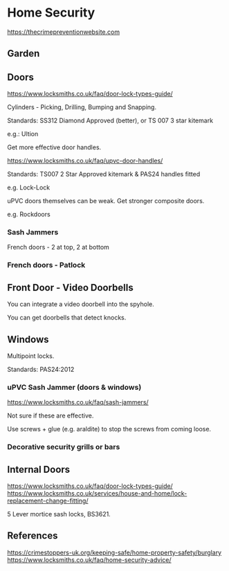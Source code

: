 # Home Security

https://thecrimepreventionwebsite.com

## Garden

## Doors

https://www.locksmiths.co.uk/faq/door-lock-types-guide/

Cylinders - Picking, Drilling, Bumping and Snapping.

Standards: SS312 Diamond Approved (better), or TS 007 3 star kitemark

e.g.: Ultion

Get more effective door handles.

https://www.locksmiths.co.uk/faq/upvc-door-handles/

Standards: TS007 2 Star Approved kitemark & PAS24 handles fitted

e.g. Lock-Lock

uPVC doors themselves can be weak. Get stronger composite doors.

e.g. Rockdoors

### Sash Jammers

French doors - 2 at top, 2 at bottom

### French doors - Patlock

## Front Door - Video Doorbells

You can integrate a video doorbell into the spyhole.

You can get doorbells that detect knocks.

## Windows

Multipoint locks.

Standards: PAS24:2012

### uPVC Sash Jammer (doors & windows)

https://www.locksmiths.co.uk/faq/sash-jammers/

Not sure if these are effective.

Use screws + glue (e.g. araldite) to stop the screws from coming loose.

### Decorative security grills or bars

## Internal Doors

https://www.locksmiths.co.uk/faq/door-lock-types-guide/
https://www.locksmiths.co.uk/services/house-and-home/lock-replacement-change-fitting/

5 Lever mortice sash locks, BS3621.

## References

https://crimestoppers-uk.org/keeping-safe/home-property-safety/burglary
https://www.locksmiths.co.uk/faq/home-security-advice/
